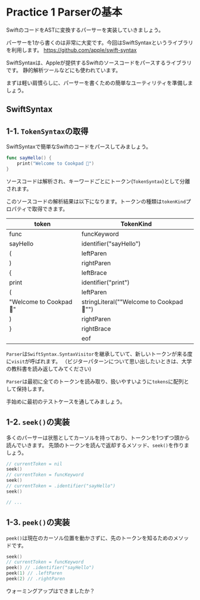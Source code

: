 # Practice 1 Parserの基本

SwiftのコードをASTに変換するパーサーを実装していきましょう。

パーサーを1から書くのは非常に大変です。今回はSwiftSyntaxというライブラリを利用します。
https://github.com/apple/swift-syntax

SwiftSyntaxは、Appleが提供するSwiftのソースコードをパースするライブラリです。
静的解析ツールなどにも使われています。

まずは軽い肩慣らしに、パーサーを書くための簡単なユーティリティを準備しましょう。

## SwiftSyntax

## 1-1. `TokenSyntax`の取得

SwiftSyntaxで簡単なSwiftのコードをパースしてみましょう。

```swift
func sayHello() {
    print("Welcome to Cookpad 🍳")
}
```

ソースコードは解析され、キーワードごとにトークン(`TokenSyntax`)として分離されます。

このソースコードの解析結果は以下になります。トークンの種類は`tokenKind`プロパティで取得できます。

|token|TokenKind|
|-----|---------|
|func|funcKeyword|
|sayHello|identifier("sayHello")|
|(|leftParen|
|)|rightParen|
|{|leftBrace|
|print|identifier("print")|
|(|leftParen|
|"Welcome to Cookpad 🍳"|stringLiteral("\"Welcome to Cookpad 🍳\"")|
|)|rightParen|
|}|rightBrace|
|<EOF>|eof|

`Parser`は`SwiftSyntax.SyntaxVisitor`を継承していて、新しいトークンが来る度に`visit`が呼ばれます。
（ビジターパターンについて思い出したいときは、大学の教科書を読み返してみてください)

`Parser`は最初に全てのトークンを読み取り、扱いやすいように`tokens`に配列として保持します。

手始めに最初のテストケースを通してみましょう。

## 1-2. `seek()`の実装

多くのパーサーは状態としてカーソルを持っており、トークンを1つずつ頭から読んでいきます。
先頭のトークンを読んで返却するメソッド、`seek()`を作りましょう。

```swift
// currentToken = nil
seek()
// currentToken = funcKeyword
seek()
// currentToken = .identifier("sayHello")
seek()

// ...
```

## 1-3. `peek()`の実装

`peek()`は現在のカーソル位置を動かさずに、先のトークンを知るためのメソッドです。

```swift
seek()
// currentToken = funcKeyword
peek() // .identifier("sayHello")
peek(1) // .leftParen
peek(2) // .rightParen
```

ウォーミングアップはできましたか？
